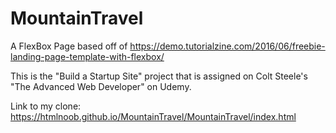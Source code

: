 # MountainTravel
A FlexBox Page based off of https://demo.tutorialzine.com/2016/06/freebie-landing-page-template-with-flexbox/

This is the "Build a Startup Site" project that is assigned on Colt Steele's "The Advanced Web Developer" on Udemy.

Link to my clone: https://htmlnoob.github.io/MountainTravel/MountainTravel/index.html

